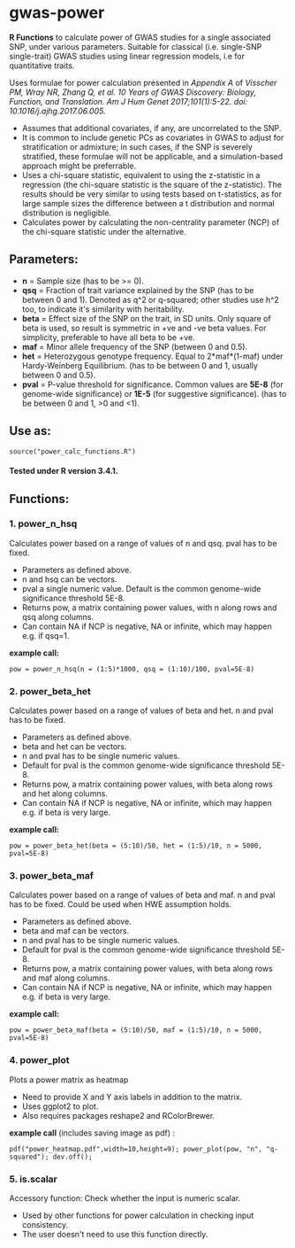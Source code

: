 # gwas-power
**R Functions** to calculate power of GWAS studies for a single associated SNP, under various parameters. Suitable for classical (i.e. single-SNP single-trait) GWAS studies using linear regression models, i.e for quantitative traits.

Uses formulae for power calculation presented in *Appendix A* of *Visscher PM, Wray NR, Zhang Q, et al. 10 Years of GWAS Discovery: Biology, Function, and Translation. Am J Hum Genet 2017;101(1):5-22. doi: 10.1016/j.ajhg.2017.06.005.*
* Assumes that additional covariates, if any, are uncorrelated to the SNP.
* It is common to include genetic PCs as covariates in GWAS to adjust for stratification or admixture; in such cases, if the SNP is severely stratified, these formulae will not be applicable, and a simulation-based approach might be preferrable.
* Uses a chi-square statistic, equivalent to using the z-statistic in a regression (the chi-square statistic is the square of the z-statistic). The results should be very similar to using tests based on t-statistics, as for large sample sizes the difference between a t distribution and normal distribution is negligible.
* Calculates power by calculating the non-centrality parameter (NCP) of the chi-square statistic under the alternative.

## Parameters:
* **n**		= Sample size (has to be >= 0).
* **qsq**	= Fraction of trait variance explained by the SNP (has to be between 0 and 1). Denoted as q^2 or q-squared; other studies use h^2 too, to indicate it's similarity with heritability.
* **beta**	= Effect size of the SNP on the trait, in SD units. Only square of beta is used, so result is symmetric in +ve and -ve beta values. For simplicity, preferable to have all beta to be +ve.
* **maf**	= Minor allele frequency of the SNP (between 0 and 0.5).
* **het**	= Heterozygous genotype frequency. Equal to 2\*maf\*(1-maf) under Hardy-Weinberg Equilibrium. (has to be between 0 and 1, usually between 0 and 0.5).
* **pval**	= P-value threshold for significance. Common values are **5E-8** (for genome-wide significance) or **1E-5** (for suggestive significance). (has to be between 0 and 1, >0 and <1).

## Use as: 
```
source("power_calc_functions.R")
```

#### Tested under R version 3.4.1.

## Functions:

### 1. power_n_hsq
Calculates power based on a range of values of n and qsq. pval has to be fixed.
* Parameters as defined above.
* n and hsq can be vectors.
* pval a single numeric value. Default is the common genome-wide significance threshold 5E-8.
* Returns pow, a matrix containing power values, with n along rows and qsq along columns.
* Can contain NA if NCP is negative, NA or infinite, which may happen e.g. if qsq=1.

**example call:**
```
pow = power_n_hsq(n = (1:5)*1000, qsq = (1:10)/100, pval=5E-8)
```

### 2. power_beta_het
Calculates power based on a range of values of beta and het. n and pval has to be fixed.
* Parameters as defined above.
* beta and het can be vectors.
* n and pval has to be single numeric values.
* Default for pval is the common genome-wide significance threshold 5E-8.
* Returns pow, a matrix containing power values, with beta along rows and het along columns.
* Can contain NA if NCP is negative, NA or infinite, which may happen e.g. if beta is very large.

**example call:**
```
pow = power_beta_het(beta = (5:10)/50, het = (1:5)/10, n = 5000, pval=5E-8)
```

### 3. power_beta_maf
Calculates power based on a range of values of beta and maf. n and pval has to be fixed. Could be used when HWE assumption holds.
* Parameters as defined above.
* beta and maf can be vectors.
* n and pval has to be single numeric values.
* Default for pval is the common genome-wide significance threshold 5E-8.
* Returns pow, a matrix containing power values, with beta along rows and maf along columns.
* Can contain NA if NCP is negative, NA or infinite, which may happen e.g. if beta is very large.

**example call:**
```
pow = power_beta_maf(beta = (5:10)/50, maf = (1:5)/10, n = 5000, pval=5E-8)
```

### 4. power_plot
Plots a power matrix as heatmap
* Need to provide X and Y axis labels in addition to the matrix.
* Uses ggplot2 to plot.
* Also requires packages reshape2 and RColorBrewer.

**example call** (includes saving image as pdf) :
```
pdf("power_heatmap.pdf",width=10,height=9); power_plot(pow, "n", "q-squared"); dev.off();
```

### 5. is.scalar
Accessory function: Check whether the input is numeric scalar.
* Used by other functions for power calculation in checking input consistency.
* The user doesn't need to use this function directly.
